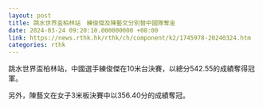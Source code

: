 ```yaml
---
layout: post
title: 跳水世界盃柏林站　練俊傑及陳藝文分別替中國隊奪金
date: 2024-03-24 09:20:10.000000000 +08:00
link: https://news.rthk.hk/rthk/ch/component/k2/1745978-20240324.htm
categories: rthk
---
```


跳水世界盃柏林站，中國選手練俊傑在10米台決賽，以總分542.55的成績奪得冠軍。

另外，陳藝文在女子3米板決賽中以356.40分的成績奪冠。
